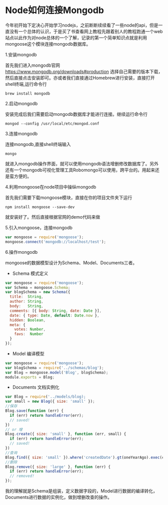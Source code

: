 # Node如何连接Mongodb

今年初开始下定决心开始学习nodejs，之前断断续续看了一些node的api，但是一直没有一个总体的认识，于是买了书查看网上教程先跟着别人的教程跑通一个web站点以此作为对node总体的一个了解，记录的第一个简单知识点就是利用mongoose这个模块连接mongodb数据库。
<!-- more -->

1.安装mongodb

首先我们进入mongodb官网<https://www.mongodb.org/downloads#production> 选择自己需要的版本下载，然后直接点击安装即可。亦或者我们直接通过Homebrew进行安装，直接打开shell终端,运行命令行

```brew install mongodb```

2.启动mongodb

安装完成后我们需要启动mongodb数据库才能进行连接。继续运行命令行

```mongod --config /usr/local/etc/mongod.conf```

3.连接mongodb

连接mongodb,直接shell终端输入

```mongo```

就进入mongodb操作界面，就可以使用mongodb语法增删修改数据库了。另外还有一个mongodb可视化管理工具Robomongo可以使用，跨平台的。用起来还是蛮方便的。

4.利用mongoose在node项目中操纵mongodb

首先我们需要下载mongoose模块，直接在你的项目文件夹下运行

```npm install mongoose --save-dev```

就安装好了。然后直接根据官网的demo代码来做

5.引入mongoose，连接mongodb

```js
var mongoose = require('mongoose');
mongoose.connect('mongodb://localhost/test');
```

6.操作mongodb

mongoose的数据模型设计为Schema、Model、Documents三者。

- Schema 模式定义

```js
var mongoose = require('mongoose');
var Schema = mongoose.Schema;
var blogSchema = new Schema({
  title:  String,
  author: String,
  body:   String,
  comments: [{ body: String, date: Date }],
  date: { type: Date, default: Date.now },
  hidden: Boolean,
  meta: {
    votes: Number,
    favs:  Number
  }
});
```

- Model 编译模型

```js
var mongoose = require('mongoose');
var blogSchema = require('../schemas/blog');
var Blog = mongoose.model('Blog', blogSchema);
module.exports = Blog;
```

- Documents 文档实例化

```js
var Blog = require('../models/blog);
var small = new Blog({ size: 'small' });
//保存
Blog.save(function (err) {
  if (err) return handleError(err);
  // saved!
})
// or 增
Blog.create({ size: 'small' }, function (err, small) {
  if (err) return handleError(err);
  // saved!
})
//查询
Blog.find({ size: 'small' }).where('createdDate').gt(oneYearAgo).exec(callback);
//删除
Blog.remove({ size: 'large' }, function (err) {
  if (err) return handleError(err);
  // removed!
});
```

我的理解就是Schema是组装，定义数据字段的，Model进行数据的编译转化，Documents进行数据的实例化，做到增删改查的操作。

